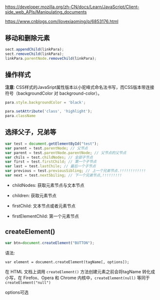 #

<https://developer.mozilla.org/zh-CN/docs/Learn/JavaScript/Client-side_web_APIs/Manipulating_documents>

<https://www.cnblogs.com/ilovexiaoming/p/6853176.html>

## 移动和删除元素

```js
sect.appendChild(linkPara);
sect.removeChild(linkPara);
linkPara.parentNode.removeChild(linkPara);
```

## 操作样式

**注意**: CSS样式的JavaSript属性版本以小驼峰式命名法书写，而CSS版本带连接符号（backgroundColor 对 background-color）。

```js
para.style.backgroundColor = 'black';

para.setAttribute('class', 'highlight');
para.className
```

## 选择父子，兄弟等

```js
var test = document.getElementById("test");
var parent = test.parentNode; // 父节点
var parent = test.parentNode.parentNode; // 父节点的父节点
var chils = test.childNodes; // 全部子节点
var first = test.firstChild; // 第一个子节点
var last = test.lastChile; // 最后一个子节点
var previous = test.previousSibling; // 上一个兄弟节点.!!!!!!!!!!!!
var next = test.nextSbiling; // 下一个兄弟节点,!!!!!!!!!
```

- childNodes: 获取元素节点与文本节点
- children: 获取元素节点

- firstChild: 文本节点或者元素节点
- firstElementChild: 第一个元素节点

## createElement()

```js
var btn=document.createElement("BUTTON");
```

语法:

`var element = document.createElement(tagName[, options]);`

在 HTML 文档上调用 `createElement()` 方法创建元素之前会将tagName 转化成小写，在 Firefox、Opera 和 Chrome 内核中，`createElement(null)` 等同于 `createElement("null")`

options可选